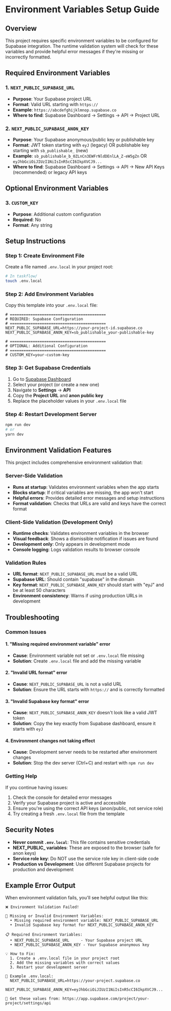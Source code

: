 # Environment Variables Setup Guide

## Overview

This project requires specific environment variables to be configured for Supabase integration. The runtime validation system will check for these variables and provide helpful error messages if they're missing or incorrectly formatted.

## Required Environment Variables

### 1. `NEXT_PUBLIC_SUPABASE_URL`
- **Purpose**: Your Supabase project URL
- **Format**: Valid URL starting with `https://`
- **Example**: `https://abcdefghijklmnop.supabase.co`
- **Where to find**: Supabase Dashboard → Settings → API → Project URL

### 2. `NEXT_PUBLIC_SUPABASE_ANON_KEY`
- **Purpose**: Your Supabase anonymous/public key or publishable key
- **Format**: JWT token starting with `eyJ` (legacy) OR publishable key starting with `sb_publishable_` (new)
- **Example**: `sb_publishable_b_0ZLnCn3EWFrNldDEnlLA_Z-eW5gZn` OR `eyJhbGciOiJIUzI1NiIsInR5cCI6IkpXVCJ9...`
- **Where to find**: Supabase Dashboard → Settings → API → New API Keys (recommended) or legacy API keys

## Optional Environment Variables

### 3. `CUSTOM_KEY`
- **Purpose**: Additional custom configuration
- **Required**: No
- **Format**: Any string

## Setup Instructions

### Step 1: Create Environment File
Create a file named `.env.local` in your project root:

```bash
# In taskflow/
touch .env.local
```

### Step 2: Add Environment Variables
Copy this template into your `.env.local` file:

```env
# ==========================================
# REQUIRED: Supabase Configuration
# ==========================================
NEXT_PUBLIC_SUPABASE_URL=https://your-project-id.supabase.co
NEXT_PUBLIC_SUPABASE_ANON_KEY=sb_publishable_your-publishable-key

# ==========================================
# OPTIONAL: Additional Configuration
# ==========================================
# CUSTOM_KEY=your-custom-key
```

### Step 3: Get Supabase Credentials
1. Go to [Supabase Dashboard](https://app.supabase.com)
2. Select your project (or create a new one)
3. Navigate to **Settings** → **API**
4. Copy the **Project URL** and **anon public key**
5. Replace the placeholder values in your `.env.local` file

### Step 4: Restart Development Server
```bash
npm run dev
# or
yarn dev
```

## Environment Validation Features

This project includes comprehensive environment validation that:

### Server-Side Validation
- **Runs at startup**: Validates environment variables when the app starts
- **Blocks startup**: If critical variables are missing, the app won't start
- **Helpful errors**: Provides detailed error messages and setup instructions
- **Format validation**: Checks that URLs are valid and keys have the correct format

### Client-Side Validation (Development Only)
- **Runtime checks**: Validates environment variables in the browser
- **Visual feedback**: Shows a dismissible notification if issues are found
- **Development only**: Only appears in development mode
- **Console logging**: Logs validation results to browser console

### Validation Rules
- **URL format**: `NEXT_PUBLIC_SUPABASE_URL` must be a valid URL
- **Supabase URL**: Should contain "supabase" in the domain
- **Key format**: `NEXT_PUBLIC_SUPABASE_ANON_KEY` should start with "eyJ" and be at least 50 characters
- **Environment consistency**: Warns if using production URLs in development

## Troubleshooting

### Common Issues

#### 1. "Missing required environment variable" error
- **Cause**: Environment variable not set or `.env.local` file missing
- **Solution**: Create `.env.local` file and add the missing variable

#### 2. "Invalid URL format" error
- **Cause**: `NEXT_PUBLIC_SUPABASE_URL` is not a valid URL
- **Solution**: Ensure the URL starts with `https://` and is correctly formatted

#### 3. "Invalid Supabase key format" error
- **Cause**: `NEXT_PUBLIC_SUPABASE_ANON_KEY` doesn't look like a valid JWT token
- **Solution**: Copy the key exactly from Supabase dashboard, ensure it starts with `eyJ`

#### 4. Environment changes not taking effect
- **Cause**: Development server needs to be restarted after environment changes
- **Solution**: Stop the dev server (Ctrl+C) and restart with `npm run dev`

### Getting Help
If you continue having issues:
1. Check the console for detailed error messages
2. Verify your Supabase project is active and accessible
3. Ensure you're using the correct API keys (anon/public, not service role)
4. Try creating a fresh `.env.local` file from the template

## Security Notes

- **Never commit `.env.local`**: This file contains sensitive credentials
- **NEXT_PUBLIC_ variables**: These are exposed to the browser (safe for anon keys)
- **Service role key**: Do NOT use the service role key in client-side code
- **Production vs Development**: Use different Supabase projects for production and development

## Example Error Output

When environment validation fails, you'll see helpful output like this:

```
❌ Environment Validation Failed!

🚨 Missing or Invalid Environment Variables:
  • Missing required environment variable: NEXT_PUBLIC_SUPABASE_URL
  • Invalid Supabase key format for NEXT_PUBLIC_SUPABASE_ANON_KEY

📋 Required Environment Variables:
  • NEXT_PUBLIC_SUPABASE_URL     - Your Supabase project URL
  • NEXT_PUBLIC_SUPABASE_ANON_KEY - Your Supabase anonymous key

💡 How to Fix:
  1. Create a .env.local file in your project root
  2. Add the missing variables with correct values
  3. Restart your development server

📖 Example .env.local:
  NEXT_PUBLIC_SUPABASE_URL=https://your-project.supabase.co
  NEXT_PUBLIC_SUPABASE_ANON_KEY=eyJhbGciOiJIUzI1NiIsInR5cCI6IkpXVCJ9...

🔗 Get these values from: https://app.supabase.com/project/your-project/settings/api
``` 